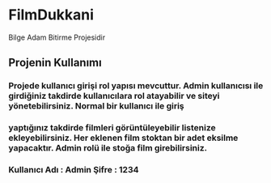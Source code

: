 # FilmDukkani
Bilge Adam Bitirme Projesidir

## Projenin Kullanımı

### Projede kullanıcı girişi rol yapısı mevcuttur. Admin kullanıcısı ile girdiğiniz takdirde kullanıcılara rol atayabilir ve siteyi yönetebilirsiniz. Normal bir kullanıcı ile giriş
### yaptığınız takdirde filmleri görüntüleyebilir listenize ekleyebilirsiniz. Her eklenen film stoktan bir adet eksilme yapacaktır. Admin rolü ile stoğa film girebilirsiniz.
### Kullanıcı Adı : Admin Şifre : 1234
